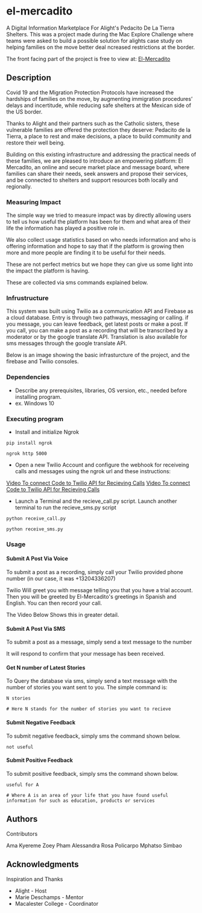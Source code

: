 # el-mercadito
A Digital Information Marketplace For Alight's Pedacito De La Tierra Shelters. This was a project made during the Mac Explore Challenge where teams were asked to build a possible solution for alights case study on helping families on the move better deal ncreased restrictions at the border.

The front facing part of the project is free to view at: [El-Mercadito](https://el-mercadito.glitch.me/)

## Description

Covid 19 and the Migration Protection Protocols have increased the hardships of families on the move, by augmenting immigration procedures’ delays and incertitude, while reducing safe shelters at the Mexican side of the US border.

Thanks to Alight and their partners such as the Catholic sisters, these vulnerable families are offered the protection they deserve: Pedacito de la Tierra, a place to rest and make decisions, a place to build community and restore their well being.

Building on this existing infrastructure and addressing the practical needs of these families, we are pleased to introduce an empowering platform: El Mercadito, an online and secure market place and message board, where families can share their needs, seek answers and propose their services, and be connected to shelters and support resources both locally and regionally.


### Measuring Impact

The simple way we tried to measure impact was by directly allowing users to tell us how useful the platform has been for them and what area of their life the information has played a positive role in.

We also collect usage statistics based on who needs information and who is offering information and hope to say that if the platform is growing then more and more people are finding it to be useful for their needs.

These are not perfect metrics but we hope they can give us some light into the impact the platform is having.

These are collected via sms commands explained below.

### Infrustructure

This system was built using Twilio as a communication API and Firebase as a cloud database. Entry is through two pathways, messaging or calling. if you message, you can leave feedback, get latest posts or make a post. If you call, you can make a post as a recording that will be transcribed by a moderator or by the google translate API. Translation is also available for sms messages through the google translate API. 

Below is an image showing the basic infrasturcture of the project, and the firebase and Twilio consoles.

### Dependencies

* Describe any prerequisites, libraries, OS version, etc., needed before installing program.
* ex. Windows 10

### Executing program

* Install and initialize Ngrok

```
pip install ngrok

ngrok http 5000
```

* Open a new Twilio Account and configure the webhook for receiveing calls and messages using the ngrok url and these instructions:

[Video To connect Code to Twilio API for Recieving Calls](https://www.youtube.com/watch?v=-AChTCBoTUM)
[Video To connect Code to Twilio API for Recieving Calls](https://www.youtube.com/watch?time_continue=102&v=cZeCz_QOoXw&feature=emb_title)

* Launch a Terminal and the recieve_call.py script. Launch another terminal to run the recieve_sms.py script

```
python receive_call.py

python receive_sms.py
```

### Usage

#### Submit A Post Via Voice

To submit a post as a recording, simply call your Twilio provided phone number (in our case, it was +13204336207)

Twilio Will greet you with message telling you that you have a trial account. Then you will be greeted by El-Mercadito's greetings in Spanish and English. You can then record your call. 

The Video Below Shows this in greater detail.

#### Submit A Post Via SMS

To submit a post as a message, simply send a text message to the number

It will respond to confirm that your message has been received.

#### Get N number of Latest Stories

To Query the database via sms, simply send a text message with the number of stories you want sent to you. The simple command is:

```
N stories

# Here N stands for the number of stories you want to recieve
```


#### Submit Negative Feedback

To submit negative feedback, simply sms the command shown below.

```
not useful

```

#### Submit Positive Feedback

To submit positive feedback, simply sms the command shown below.

```
useful for A

# Where A is an area of your life that you have found useful information for such as education, products or services 
```

## Authors

Contributors 

Ama Kyereme 
Zoey Pham
Alessandra Rosa Policarpo
Mphatso Simbao

## Acknowledgments

Inspiration and Thanks

* Alight - Host
* Marie Deschamps - Mentor
* Macalester College - Coordinator

